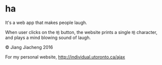# ha
It's a web app that makes people laugh.

When user clicks on the `哈` button, the website prints a single `哈` character, and plays a mind blowing sound of laugh.

&copy; Jiang Jiacheng 2016

For my personal website, http://individual.utoronto.ca/ajax
